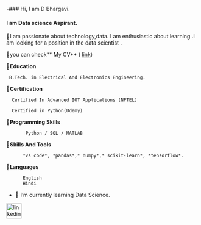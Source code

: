 -###  Hi, I am D Bhargavi.

#### I am Data science Aspirant.


👩I am passionate about technology,data. I am enthusiastic about learning .I am looking for a position in the data scientist .


📝you can check** My  CV** ( [link](https://www.dropbox.com/scl/fi/z05etw874ejgohmgp65xz/Bhargavi-CV-2.pdf?rlkey=5g79ag8n1r751go3vwt4uas8g&dl=0))

🔗**Education**

     B.Tech. in Electrical And Electronics Engineering.

🔗**Certification**

      Certified In Advanced IOT Applications (NPTEL) 
      
      Certified in Python(Udemy)

          
🔗**Programming Skills**

           Python / SQL / MATLAB

🔗**Skills And Tools**

          *vs code*, *pandas*,* numpy*,* scikit-learn*, *tensorflow*.

🔗**Languages**

          English
          Hindi





- 🔭 I’m currently learning Data Science. 


[<img src='https://cdn.jsdelivr.net/npm/simple-icons@3.0.1/icons/linkedin.svg' alt='linkedin' height='40'>](https://www.linkedin.com/in/https://www.linkedin.com/in/d-bhargavi-a854b117a//)  


<!---
DReddyBhargavi/DReddyBhargavi is a ✨ special ✨ repository because its `README.md` (this file) appears on your GitHub profile.
You can click the Preview link to take a look at your changes.
--->

